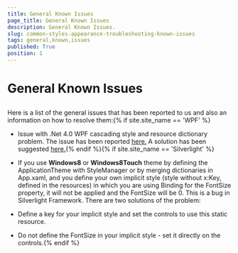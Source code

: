 ```yaml
---
title: General Known Issues
page_title: General Known Issues
description: General Known Issues.
slug: common-styles-appearance-troubleshooting-known-issues
tags: general,known,issues
published: True
position: 1
---
```


# General Known Issues



## 

Here is a list of the general issues that has been reported to us and also an information on how to resolve them:{% if site.site_name == 'WPF' %}

* Issue with .Net 4.0 WPF cascading style and resource dictionary problem. The issue has been reported [here.]( http://social.msdn.microsoft.com/Forums/en-US/wpf/thread/f1231b5c-9fd2-40b7-8398-ebf7af8c0d2f/) A solution has been suggested [here.]( http://stackoverflow.com/questions/3419543/adding-a-merged-dictionary-to-a-merged-dictionary/4113594#4113594){% endif %}{% if site.site_name == 'Silverlight' %}

* If you use __Windows8__ or __Windows8Touch__ theme by defining the ApplicationTheme with StyleManager or by merging dictionaries in App.xaml, and you define your own implicit style (style without x:Key, defined in the resources) in which you are using Binding for the FontSize property, it will not be applied and the FontSize will be 0. This is a bug in Silverlight Framework. There are two solutions of the problem:
              

* Define a key for your implicit style and set the controls to use this static resource.

* Do not define the FontSize in your implicit style - set it directly on the controls.{% endif %}